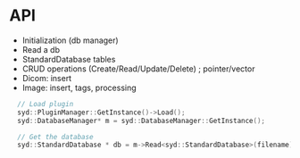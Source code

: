 # API


- Initialization (db manager)
- Read a db
- StandardDatabase tables
- CRUD operations (Create/Read/Update/Delete) ; pointer/vector
- Dicom: insert
- Image: insert, tags, processing 



``` c++
  // Load plugin
  syd::PluginManager::GetInstance()->Load();
  syd::DatabaseManager* m = syd::DatabaseManager::GetInstance();

  // Get the database
  syd::StandardDatabase * db = m->Read<syd::StandardDatabase>(filename);
```

